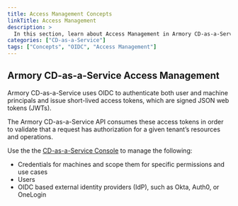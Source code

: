 ```yaml
---
title: Access Management Concepts
linkTitle: Access Management
description: >
  In this section, learn about Access Management in Armory CD-as-a-Service.
categories: ["CD-as-a-Service"]
tags: ["Concepts", "OIDC", "Access Management"]
---
```


## Armory CD-as-a-Service Access Management

Armory CD-as-a-Service uses OIDC to authenticate both user and machine principals and issue short-lived access tokens, which are signed JSON web tokens (JWTs).

The Armory CD-as-a-Service API consumes these access tokens in order to validate that a request has authorization for a given tenant’s resources and operations.

Use the the [CD-as-a-Service Console](https://console.cloud.armory.io/) to manage the following:

- Credentials for machines and scope them for specific permissions and use cases
- Users
- OIDC based external identity providers (IdP), such as Okta, Auth0, or OneLogin

